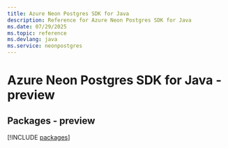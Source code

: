 ```yaml
---
title: Azure Neon Postgres SDK for Java
description: Reference for Azure Neon Postgres SDK for Java
ms.date: 07/29/2025
ms.topic: reference
ms.devlang: java
ms.service: neonpostgres
---
```

# Azure Neon Postgres SDK for Java - preview
## Packages - preview
[!INCLUDE [packages](neon-postgres-index.md)]